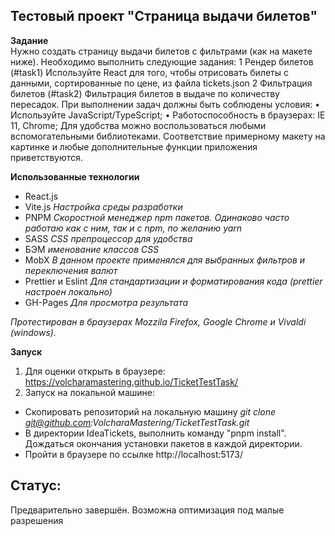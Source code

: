  ## Тестовый проект "Страница выдачи билетов"  

**Задание**  
Нужно создать страницу выдачи билетов с фильтрами (как на макете
ниже).
Необходимо выполнить следующие задания:
1 Рендер билетов (#task1)
Используйте React для того, чтобы отрисовать билеты с данными,
сортированные по цене, из файла tickets.json
2 Фильтрация билетов (#task2)
Фильтрация билетов в выдаче по количеству пересадок.
При выполнении задач должны быть соблюдены условия:
• Используйте JavaScript/TypeScript;
•
Работоспособность в браузерах: IE 11, Chrome;
Для удобства можно воспользоваться любыми вспомогательными
библиотеками. Соответствие примерному макету на картинке и
любые дополнительные функции приложения приветствуются.


**Использованные технологии** 
- React.js 
- Vite.js *Настройка среды разработки*
- PNPM *Скоростной менеджер npm пакетов. Одинаково часто работаю как с ним, так и с npm, по желанию yarn*
- SASS *CSS препроцессор для удобства*
- БЭМ *именование классов CSS*
- MobX *В данном проекте применялся для выбранных фильтров и переключения валют*
- Prettier и Eslint *Для стандартизации и форматирования кода (prettier настроен локально)*
- GH-Pages *Для просмотра результата* 


*Протестирован в браузерах Mozzila Firefox, Google Chrome и Vivaldi (windows).*

**Запуск**  
1. Для оценки открыть в браузере: https://volcharamastering.github.io/TicketTestTask/ 
2. Запуск на локальной машине: 
- Скопировать репозиторий на локальную машину *git clone git@github.com:VolcharaMastering/TicketTestTask.git*
- В директории IdeaTickets, выполнить команду "pnpm install". Дождаться окончания установки пакетов в каждой директории.
- Пройти в браузере по ссылке http://localhost:5173/


## Статус:   
Предварительно завершён. Возможна оптимизация под малые разрешения 
